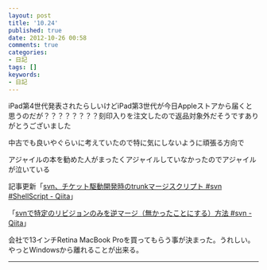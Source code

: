 ```yaml
---
layout: post
title: '10.24'
published: true
date: 2012-10-26 00:58
comments: true
categories:
- 日記
tags: []
keywords:
- 日記
---
```

iPad第4世代発表されたらしいけどiPad第3世代が今日Appleストアから届くと思うのだが？？？？？？？？刻印入りを注文したので返品対象外だそうですありがとうございました

中古でも良いやぐらいに考えていたので特に気にしないように頑張る方向で

アジャイルの本を勧めた人がまったくアジャイルしていなかったのでアジャイルが泣いている

記事更新「[svn、チケット駆動開発時のtrunkマージスクリプト #svn #ShellScript - Qiita](http://qiita.com/items/d046f0e29fc08ad30ef9 "svn、チケット駆動開発時のtrunkマージスクリプト #svn #ShellScript - Qiita")」

「[svnで特定のリビジョンのみを逆マージ（無かったことにする）方法 #svn - Qiita](http://qiita.com/items/b487d683c0339171920b "svnで特定のリビジョンのみを逆マージ（無かったことにする）方法 #svn - Qiita")」

会社で13インチRetina MacBook Proを買ってもらう事が決まった。うれしい。やっとWindowsから離れることが出来る。

---

